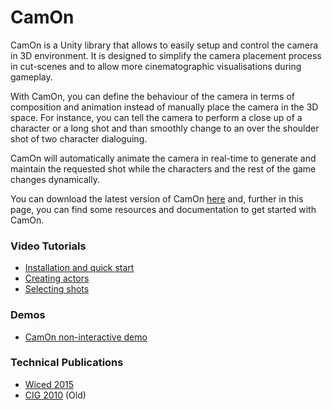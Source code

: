 # CamOn
CamOn is a Unity library that allows to easily setup and control the camera in 3D environment. It is designed to simplify the camera placement process in cut-scenes and to allow more cinematographic visualisations during gameplay.

With CamOn, you can define the behaviour of the camera in terms of composition and animation instead of manually place the camera in the 3D space. For instance, you can tell the camera to perform a close up of a character or a long shot and than smoothly change to an over the shoulder shot of two character dialoguing.

CamOn will automatically animate the camera in real-time to generate and maintain the requested shot while the characters and the rest of the game changes dynamically.

You can download the latest version of CamOn [here](https://github.com/paoloburelli/camon/releases/download/1.9/CamOn-1.9.unitypackage) and, further in this page, you can find some resources and documentation to get started with CamOn.

### Video Tutorials
* [Installation and quick start](https://vimeo.com/134700380)
* [Creating actors](https://vimeo.com/134608246)
* [Selecting shots](https://vimeo.com/134607086)

### Demos
* [CamOn non-interactive demo](http://paoloburelli.github.io/camon/)
 
### Technical Publications
* [Wiced 2015](http://www.paoloburelli.com/publications/burelli2015wiced.pdf)
* [CIG 2010](http://www.paoloburelli.com/publications/burelli2010cig.pdf) (Old)
